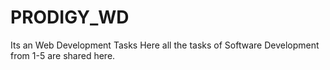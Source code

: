 # PRODIGY_WD
Its an Web Development Tasks
Here all the tasks of Software Development from 1-5 are shared here.
